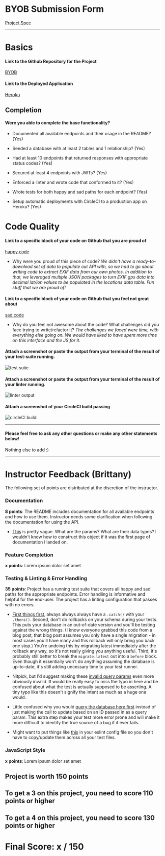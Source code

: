 # BYOB Submission Form

[Project Spec](http://frontend.turing.io/projects/build-your-own-backend.html)

------

# Basics

#### Link to the Github Repository for the Project
[BYOB](https://github.com/the-oem/byob)

#### Link to the Deployed Application
[Heroku](https://fotofinder.herokuapp.com/)


## Completion

#### Were you able to complete the base functionality?

* Documented all available endpoints and their usage in the README?
(Yes)

* Seeded a database with at least 2 tables and 1 relationship?
(Yes)

* Had at least 10 endpoints that returned responses with appropriate status codes?
(Yes)

* Secured at least 4 endpoints with JWTs?
(Yes)

* Enforced a linter and wrote code that conformed to it?
(Yes)

* Wrote tests for both happy and sad paths for each endpoint?
(Yes)

* Setup automatic deployments with CircleCI to a production app on Heroku?
(Yes)

# Code Quality

#### Link to a specific block of your code on Github that you are proud of
[happy code](https://github.com/the-oem/byob/blob/master/utils/data/exifMiner.js)

* Why were you proud of this piece of code?
_We didn't have a ready-to-download set of data to populate out API with, so we had to go about writing code to
extract EXIF data from our own photos. In addition to that, we leveraged multiple JSON packages to turn
EXIF gps data into decimal lat/lon values to be populated in the locations data table. Fun stuff that we are proud of!_

#### Link to a specific block of your code on Github that you feel not great about
[sad code](https://github.com/the-oem/byob/blob/master/src/Client/scripts.js)

* Why do you feel not awesome about the code? What challenges did you face trying to write/refactor it?
_The challenges we faced were time, with everything else going on. We would have liked to have spent
more time on this interface and the JS for it._

#### Attach a screenshot or paste the output from your terminal of the result of your test-suite running.

![test suite](https://the-oem.github.io/assets/byob/tests-passing.png)

#### Attach a screenshot or paste the output from your terminal of the result of your linter running.

![linter output](https://the-oem.github.io/assets/byob/linter-passing.png)

#### Attach a screenshot of your CircleCI build passing

![circleCI build](https://the-oem.github.io/assets/byob/circle-ci-passing.png)

-----

#### Please feel free to ask any other questions or make any other statements below!

Nothing else to add :)

-----


# Instructor Feedback (Brittany)

The following set of points are distributed at the discretion of the instructor.

### Documentation

**8 points**: The README includes documentation for all available endpoints and how to use them. Instructor needs some clarification when following the documentation for using the API.

* [This](https://github.com/the-oem/byob/blob/master/docs/POST_locations.md#parameters) is pretty vague. What are the params? What are their data types? I wouldn't know how to construct this object if it was the first page of documentation I landed on.

### Feature Completion

**x points**: Lorem ipsum dolor set amet

### Testing & Linting & Error Handling

**35 points**: Project has a running test suite that covers all happy and sad paths for the appropriate endpoints. Error handling is informative and helpful for the end-user. The project has a linting configuration that passes with no errors.

* [First things first](https://github.com/the-oem/byob/blob/master/test/integration/cameras.routes.spec.js#L21-L38), always always always have a `.catch()` with your `.thens()`. Second, don't do rollbacks on your schema during your tests. This puts your database in an out-of-date version and you'll be testing against the wrong things. (I know everyone grabbed this code from a blog post, that blog post assumes you only have a single migration - in most cases you'll have many and this rollback will only bring you back one stop.) You're undoing this by migrating latest immediately after the rollback any way, so it's not really giving you anything useful. Third, it's probably still better to break the `migrate.latest` out into a `before` block. Even though it essentially won't do anything assuming the database is up-to-date, it's still adding uncessary time to your test runner.

* Nitpick, but I'd suggest making these [invalid query params](https://github.com/the-oem/byob/blob/master/test/integration/locations.routes.spec.js#L76) even more obviously invalid. It would be really easy to miss the typo in here and be confused about what the test is actually supposed to be asserting. A tiny typo like this doesn't signify the intent as much as a huge one would.

* Little confused why you would [query the database here first](https://github.com/the-oem/byob/blob/master/test/integration/locations.routes.spec.js#L173-L187) instead of just making the call to update based on an ID passed in as a query param. This extra step makes your test more error prone and will make it more difficult to identify the true source of a bug if it ever fails.

* Might want to put things like [this](https://github.com/the-oem/byob/blob/master/test/integration/photos.routes.spec.js#L1-L4) in your eslint config file so you don't have to copy/update them across all your test files.


### JavaScript Style

**x points**: Lorem ipsum dolor set amet


## Project is worth 150 points

## To get a 3 on this project, you need to score 110 points or higher
## To get a 4 on this project, you need to score 130 points or higher

# Final Score: x / 150
